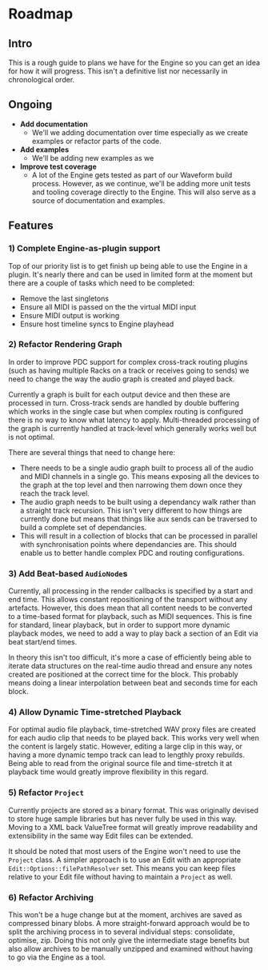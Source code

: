 # Roadmap

## Intro
This is a rough guide to plans we have for the Engine so you can get an idea for how it will progress. This isn't a definitive list nor necessarily in chronological order.

## Ongoing
- **Add documentation**
  - We'll we adding documentation over time especially as we create examples or refactor parts of the code.
- **Add examples**
  - We'll be adding new examples as we
- **Improve test coverage**
  - A lot of the Engine gets tested as part of our Waveform build process. However, as we continue, we'll be adding more unit tests and tooling coverage directly to the Engine. This will also serve as a source of documentation and examples.

## Features
### 1) Complete Engine-as-plugin support
Top of our priority list is to get finish up being able to use the Engine in a plugin. It's nearly there and can be used in limited form at the moment but there are a couple of tasks which need to be completed:
- Remove the last singletons
- Ensure all MIDI is passed on the the virtual MIDI input
- Ensure MIDI output is working
- Ensure host timeline syncs to Engine playhead

### 2) Refactor Rendering Graph
In order to improve PDC support for complex cross-track routing plugins (such as having multiple Racks on a track or receives going to sends) we need to change the way the audio graph is created and played back.

Currently a graph is built for each output device and then these are processed in turn. Cross-track sends are handled by double buffering which works in the single case but when complex routing is configured there is no way to know what latency to apply.
Multi-threaded processing of the graph is currently handled at track-level which generally works well but is not optimal.

There are several things that need to change here:
- There needs to be a single audio graph built to process all of the audio and MIDI channels in a single go. This means exposing all the devices to the graph at the top level and then narrowing them down once they reach the track level.
- The audio graph needs to be built using a dependancy walk rather than a straight track recursion. This isn't very different to how things are currently done but means that things like aux sends can be traversed to build a complete set of dependancies.
- This will result in a collection of blocks that can be processed in parallel with synchronisation points where dependancies are. This should enable us to better handle complex PDC and routing configurations.

### 3) Add Beat-based `AudioNode`s
Currently, all processing in the render callbacks is specified by a start and end time. This allows constant repositioning of the transport without any artefacts. However, this does mean that all content needs to be converted to a time-based format for playback, such as MIDI sequences. This is fine for standard, linear playback, but in order to support more dynamic playback modes, we need to add a way to play back a section of an Edit via beat start/end times.

In theory this isn't too difficult, it's more a case of efficiently being able to iterate data structures on the real-time audio thread and ensure any notes created are positioned at the correct time for the block. This probably means doing a linear interpolation between beat and seconds time for each block.

### 4) Allow Dynamic Time-stretched Playback
For optimal audio file playback, time-stretched WAV proxy files are created for each audio clip that needs to be played back. This works very well when the content is largely static. However, editing a large clip in this way, or having a more dynamic tempo track can lead to lengthly proxy rebuilds. Being able to read from the original source file and time-stretch it at playback time would greatly improve flexibility in this regard.

### 5) Refactor `Project`
Currently projects are stored as a binary format. This was originally devised to store huge sample libraries but has never fully be used in this way. Moving to a XML back ValueTree format will greatly improve readability and extensibility in the same way Edit files can be extended.

It should be noted that most users of the Engine won't need to use the `Project` class. A simpler approach is to use an Edit with an appropriate `Edit::Options::filePathResolver` set. This means you can keep files relative to your Edit file without having to maintain a `Project` as well.

### 6) Refactor Archiving
This won't be a huge change but at the moment, archives are saved as compressed binary blobs. A more straight-forward approach would be to split the archiving process in to several individual steps: consolidate, optimise, zip.
Doing this not only give the intermediate stage benefits but also allow archives to be manually unzipped and examined without having to go via the Engine as a tool.
